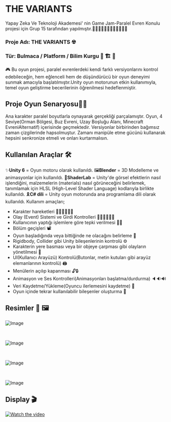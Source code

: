 # THE VARIANTS

Yapay Zeka Ve Teknoloji Akademesi' nin Game Jam-Paralel Evren Konulu projesi için Grup 15 tarafından yapılmıştır.👩🏻‍💻👨🏻‍💻👨🏻‍🎨👩🏻‍🎨

### Proje Adı: THE VARIANTS ☢
### Tür: Bulmaca / Platform / Bilim Kurgu 🧩 🏗 💊


🎮 Bu oyun projesi, paralel evrenlerdeki kendi farklı versiyonlarını kontrol edebileceğin, hem eğlenceli hem de düşündürücü bir oyun deneyimi sunmak amacıyla başlatılmıştır.Unity oyun motorunun etkin kullanımıyla, temel oyun geliştirme becerilerinin öğrenilmesi hedeflenmiştir. 


## Proje Oyun Senaryosu✍🏻
Ana karakter paralel boyutlarla oynayarak gerçekliği parçalamıştır. Oyun, 4 Seviye(Orman Bölgesi, Buz Evreni, Uzay Boşluğu Alanı, Minecraft EvreniAlternatif) içerisinde geçmektedir. Versiyonlar birbirinden bağımsız zaman çizgilerinde hapsolmuştur. Zamanı manipüle etme gücünü kullanarak hepsini senkronize etmeli ve onları kurtarmalısın.


## Kullanılan Araçlar 🛠
✨**Unity 6** = Oyun motoru olarak kullanıldı.
🖼**Blender** = 3D Modelleme ve animasyonlar için kullanıldı.
🎨**ShaderLab** = Unity'de görsel efektlerin nasıl işlendiğini, malzemelerin (materials) nasıl görüneceğini belirlemek, tanımlamak için HLSL (High-Level Shader Language) kodlarıyla birlikte kullanıldı.
🎗**C# dili** =  Unity oyun motorunda ana programlama dili olarak kullanıldı. Kullanım amaçları;
- Karakter hareketleri 🏃🏻‍♂️🏃🏻‍♀️
- Olay (Event) Sistemi ve Girdi Kontrolleri 🤹🏻‍♀️🤹🏻‍♂️
- Kullanıcının yaptığı işlemlere göre tepki verilmesi 📲📴
- Bölüm geçişleri 📽
- Oyun başladığında veya bittiğinde ne olacağını belirleme 📸
- Rigidbody, Collider gibi Unity bileşenlerinin kontrolü ⚙
- Karakterin yere basması veya bir objeye çarpması gibi olayların yönetilmesi 🎎
- UI(Kullanıcı Arayüzü) Kontrolü(Butonlar, metin kutuları gibi arayüz elemanlarının kontrolü) 🖨
- Menülerin açılıp kapanması 🔓🔒
- Animasyon ve Ses Kontrolleri(Animasyonları başlatma/durdurma) 🔈🔉🔊
- Veri Kaydetme/Yükleme(Oyuncu ilerlemesini kaydetme) 🎥
- Oyun içinde tekrar kullanılabilir bileşenler oluşturma 🎲


## Resimler 🔮 🖼

![Image](https://github.com/user-attachments/assets/05accaed-54fe-4bf8-879e-2eab5d24ec64)

<br>

![Image](https://github.com/user-attachments/assets/0d0b2853-743a-4269-918f-b556ad53d4f4)

<br>

![Image](https://github.com/user-attachments/assets/98322775-6311-480c-a1cc-9607e0a079fc)

<br>

![Image](https://github.com/user-attachments/assets/047f8a2e-3c94-4f9a-a012-ec1836b58b0d)



## Display 🎬

[![Watch the video](https://img.youtube.com/vi/https://www.youtube.com/watch?v=bTyxJoArfe4/hqdefault.jpg)](https://www.youtube.com/watch?v=https://www.youtube.com/watch?v=bTyxJoArfe4)
